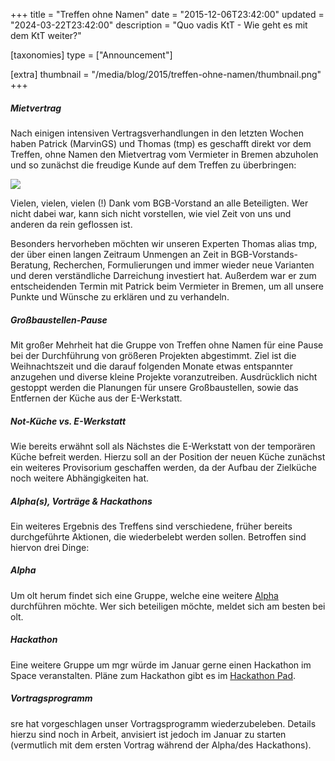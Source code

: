 +++
title = "Treffen ohne Namen"
date = "2015-12-06T23:42:00"
updated = "2024-03-22T23:42:00"
description = "Quo vadis KtT - Wie geht es mit dem KtT weiter?"

[taxonomies]
type = ["Announcement"]

[extra]
thumbnail = "/media/blog/2015/treffen-ohne-namen/thumbnail.png"
+++

##### Mietvertrag

Nach einigen intensiven Vertragsverhandlungen in den letzten Wochen haben
Patrick (MarvinGS) und Thomas (tmp) es geschafft direkt vor dem Treffen, ohne
Namen den Mietvertrag vom Vermieter in Bremen abzuholen und so zunächst die
freudige Kunde auf dem Treffen zu überbringen:

![](/media/blog/2015/treffen-ohne-namen/kttmietvertraglarge.gif)

Vielen, vielen, vielen (!) Dank vom BGB-Vorstand an alle Beteiligten. Wer nicht dabei war, kann sich nicht vorstellen, wie viel Zeit von uns und anderen da rein geflossen ist.

Besonders hervorheben möchten wir unseren Experten Thomas alias tmp, der über einen langen Zeitraum Unmengen an Zeit in BGB-Vorstands-Beratung, Recherchen, Formulierungen und immer wieder neue Varianten und deren verständliche Darreichung investiert hat. Außerdem war er zum entscheidenden Termin mit Patrick beim Vermieter in Bremen, um all unsere Punkte und Wünsche zu erklären und zu verhandeln.

##### Großbaustellen-Pause

Mit großer Mehrheit hat die Gruppe von Treffen ohne Namen für eine Pause bei der Durchführung von größeren Projekten abgestimmt. Ziel ist die Weihnachtszeit und die darauf folgenden Monate etwas entspannter anzugehen und diverse kleine Projekte voranzutreiben. Ausdrücklich nicht gestoppt werden die Planungen für unsere Großbaustellen, sowie das Entfernen der Küche aus der E-Werkstatt.

##### Not-Küche vs. E-Werkstatt

Wie bereits erwähnt soll als Nächstes die E-Werkstatt von der temporären Küche befreit werden. Hierzu soll an der Position der neuen Küche zunächst ein weiteres Provisorium geschaffen werden, da der Aufbau der Zielküche noch weitere Abhängigkeiten hat.

##### Alpha(s), Vorträge & Hackathons

Ein weiteres Ergebnis des Treffens sind verschiedene, früher bereits durchgeführte Aktionen, die wiederbelebt werden sollen. Betroffen sind hiervon drei Dinge:

##### Alpha

Um olt herum findet sich eine Gruppe, welche eine weitere [Alpha](/series-of-events/alpha.html) durchführen möchte. Wer sich beteiligen möchte, meldet sich am besten bei olt.

[//]: # (TODO: Link to alpha series)

##### Hackathon

Eine weitere Gruppe um mgr würde im Januar gerne einen Hackathon im Space veranstalten. Pläne zum Hackathon gibt es im [Hackathon Pad](https://pad.kreativitaet-trifft-technik.de/p/Hackathon).

##### Vortragsprogramm

sre hat vorgeschlagen unser Vortragsprogramm wiederzubeleben. Details hierzu
sind noch in Arbeit, anvisiert ist jedoch im Januar zu starten (vermutlich
mit dem ersten Vortrag während der Alpha/des Hackathons).




